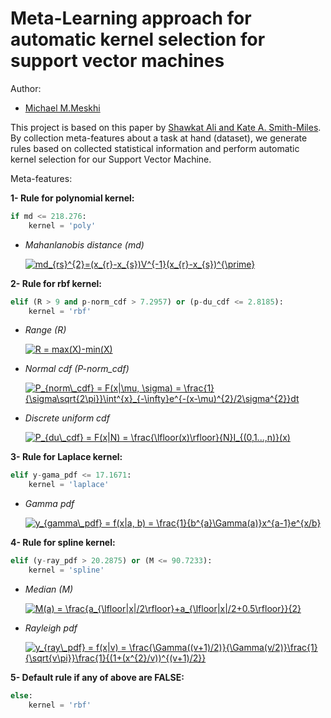 # Meta-Learning approach for automatic kernel selection for support vector machines

Author:

- [Michael M.Meskhi](michaelmm.com)

This project is based on this paper by [Shawkat Ali and Kate A. Smith-Miles](https://github.com/MichaelMMeskhi/Kernel_Selection_SVM/blob/master/Papers/Ali06.pdf). By collection meta-features about a task at hand (dataset), we generate rules based on collected statistical information and perform automatic kernel selection for our Support Vector Machine.

Meta-features:

**1- Rule for polynomial kernel:**

```Python
if md <= 218.276:
    kernel = 'poly'
```

- *Mahanlanobis distance (md)*

	<a href="http://www.codecogs.com/eqnedit.php?latex=md_{rs}^{2}=(x_{r}-x_{s})V^{-1}(x_{r}-x_{s})^{\prime}" target="_blank"><img src="http://latex.codecogs.com/gif.latex?md_{rs}^{2}=(x_{r}-x_{s})V^{-1}(x_{r}-x_{s})^{\prime}" title="md_{rs}^{2}=(x_{r}-x_{s})V^{-1}(x_{r}-x_{s})^{\prime}" /></a>

**2- Rule for rbf kernel:**

```Python
elif (R > 9 and p-norm_cdf > 7.2957) or (p-du_cdf <= 2.8185):
    kernel = 'rbf'
```

- *Range (R)*

	<a href="http://www.codecogs.com/eqnedit.php?latex=R&space;=&space;max(X)-min(X)" target="_blank"><img src="http://latex.codecogs.com/gif.latex?R&space;=&space;max(X)-min(X)" title="R = max(X)-min(X)" /></a>

- *Normal cdf (P-norm_cdf)*

	<a href="http://www.codecogs.com/eqnedit.php?latex=P_{norm\_cdf}&space;=&space;F(x|\mu,&space;\sigma)&space;=&space;\frac{1}{\sigma\sqrt{2\pi}}\int^{x}_{-\infty}e^{-(x-\mu)^{2}/2\sigma^{2}}dt" target="_blank"><img src="http://latex.codecogs.com/gif.latex?P_{norm\_cdf}&space;=&space;F(x|\mu,&space;\sigma)&space;=&space;\frac{1}{\sigma\sqrt{2\pi}}\int^{x}_{-\infty}e^{-(x-\mu)^{2}/2\sigma^{2}}dt" title="P_{norm\_cdf} = F(x|\mu, \sigma) = \frac{1}{\sigma\sqrt{2\pi}}\int^{x}_{-\infty}e^{-(x-\mu)^{2}/2\sigma^{2}}dt" /></a> 

- *Discrete uniform cdf*

	<a href="http://www.codecogs.com/eqnedit.php?latex=P_{du\_cdf}&space;=&space;F(x|N)&space;=&space;\frac{\lfloor(x)\rfloor}{N}I_{(0,1...,n)}(x)" target="_blank"><img src="http://latex.codecogs.com/gif.latex?P_{du\_cdf}&space;=&space;F(x|N)&space;=&space;\frac{\lfloor(x)\rfloor}{N}I_{(0,1...,n)}(x)" title="P_{du\_cdf} = F(x|N) = \frac{\lfloor(x)\rfloor}{N}I_{(0,1...,n)}(x)" /></a>

**3- Rule for Laplace kernel:**

```Python
elif y-gama_pdf <= 17.1671:
    kernel = 'laplace'
```

- *Gamma pdf*

	<a href="http://www.codecogs.com/eqnedit.php?latex=y_{gamma\_pdf}&space;=&space;f(x|a,&space;b)&space;=&space;\frac{1}{b^{a}\Gamma(a)}x^{a-1}e^{x/b}" target="_blank"><img src="http://latex.codecogs.com/gif.latex?y_{gamma\_pdf}&space;=&space;f(x|a,&space;b)&space;=&space;\frac{1}{b^{a}\Gamma(a)}x^{a-1}e^{x/b}" title="y_{gamma\_pdf} = f(x|a, b) = \frac{1}{b^{a}\Gamma(a)}x^{a-1}e^{x/b}" /></a>
	
**4- Rule for spline kernel:**

```Python
elif (y-ray_pdf > 20.2875) or (M <= 90.7233):
    kernel = 'spline'
```

- *Median (M)*

	<a href="http://www.codecogs.com/eqnedit.php?latex=M(a)&space;=&space;\frac{a_{\lfloor|x|/2\rfloor}&plus;a_{\lfloor|x|/2&plus;0.5\rfloor}}{2}" target="_blank"><img src="http://latex.codecogs.com/gif.latex?M(a)&space;=&space;\frac{a_{\lfloor|x|/2\rfloor}&plus;a_{\lfloor|x|/2&plus;0.5\rfloor}}{2}" title="M(a) = \frac{a_{\lfloor|x|/2\rfloor}+a_{\lfloor|x|/2+0.5\rfloor}}{2}" /></a> 
	
- *Rayleigh pdf*

	<a href="http://www.codecogs.com/eqnedit.php?latex=y_{ray\_pdf}&space;=&space;f(x|v)&space;=&space;\frac{\Gamma((v&plus;1)/2)}{\Gamma(v/2)}\frac{1}{\sqrt{v\pi}}\frac{1}{(1&plus;(x^{2}/v))^{(v&plus;1)/2}}" target="_blank"><img src="http://latex.codecogs.com/gif.latex?y_{ray\_pdf}&space;=&space;f(x|v)&space;=&space;\frac{\Gamma((v&plus;1)/2)}{\Gamma(v/2)}\frac{1}{\sqrt{v\pi}}\frac{1}{(1&plus;(x^{2}/v))^{(v&plus;1)/2}}" title="y_{ray\_pdf} = f(x|v) = \frac{\Gamma((v+1)/2)}{\Gamma(v/2)}\frac{1}{\sqrt{v\pi}}\frac{1}{(1+(x^{2}/v))^{(v+1)/2}}" /></a>	
	
**5- Default rule if any of above are FALSE:**

```Python
else:
    kernel = 'rbf'
```